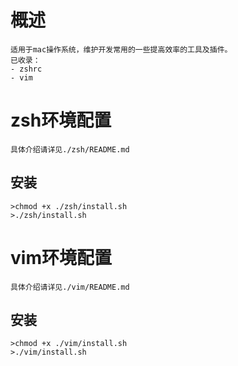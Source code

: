 # 概述
    适用于mac操作系统，维护开发常用的一些提高效率的工具及插件。
    已收录：
    - zshrc
    - vim
#  zsh环境配置  
    具体介绍请详见./zsh/README.md
## 安装
    >chmod +x ./zsh/install.sh
    >./zsh/install.sh

#  vim环境配置  
    具体介绍请详见./vim/README.md
## 安装
    >chmod +x ./vim/install.sh
    >./vim/install.sh

